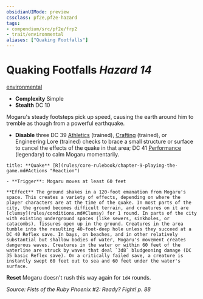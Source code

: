 ```yaml
---
obsidianUIMode: preview
cssclass: pf2e,pf2e-hazard
tags:
- compendium/src/pf2e/frp2
- trait/environmental
aliases: ["Quaking Footfalls"]
---
```

# Quaking Footfalls *Hazard 14*  
[environmental](rules/traits/environmental.md "Environmental Hazard Trait")  

- **Complexity** Simple
- **Stealth** DC 10  

Mogaru's steady footsteps pick up speed, causing the earth around him to tremble as though from a powerful earthquake.

- **Disable** three DC 39 [Athletics](compendium/skills.md#Athletics) (trained), [Crafting](compendium/skills.md#Crafting) (trained), or Engineering Lore (trained) checks to brace a small structure or surface to cancel the effects of the quake in that area; DC 41 [Performance](compendium/skills.md#Performance) (legendary) to calm Mogaru momentarily.  

```ad-embed-ability
title: **Quake** [R](rules/core-rulebook/chapter-9-playing-the-game.md#Actions "Reaction")

- **Trigger**: Mogaru moves at least 60 feet

**Effect** The ground shakes in a 120-foot emanation from Mogaru's space. This creates a variety of effects, depending on where the player characters are at the time of the quake. In most parts of the city, the ground becomes difficult terrain, and creatures on it are [clumsy](rules/conditions.md#Clumsy) for 1 round. In parts of the city with existing underground spaces (like sewers, sinkholes, or catacombs), fissures open up in the ground. Creatures in the area tumble into the resulting 40-foot-deep hole unless they succeed at a DC 40 Reflex save. In bays, on beaches, and in other relatively substantial but shallow bodies of water, Mogaru's movement creates dangerous waves. Creatures in the water or within 60 feet of the waterline are struck by waves that deal `3d8` bludgeoning damage (DC 35 basic Reflex save). On a critically failed save, a creature is instantly swept 60 feet out to sea and 60 feet under the water's surface.
```

**Reset** Mogaru doesn't rush this way again for `1d4` rounds.  

*Source: Fists of the Ruby Phoenix #2: Ready? Fight! p. 88*